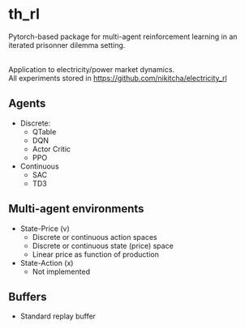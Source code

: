 # th_rl
Pytorch-based package for multi-agent reinforcement learning in an iterated prisonner dilemma setting.

<br> Application to electricity/power market dynamics.
<br> All experiments stored in https://github.com/nikitcha/electricity_rl

## Agents
- Discrete:
    - QTable
    - DQN
    - Actor Critic
    - PPO
- Continuous    
    - SAC
    - TD3

## Multi-agent environments
- State-Price (v)
    - Discrete or continuous action spaces
    - Discrete or continuous state (price) space
    - Linear price as function of production
- State-Action (x)
    - Not implemented

## Buffers
- Standard replay buffer 